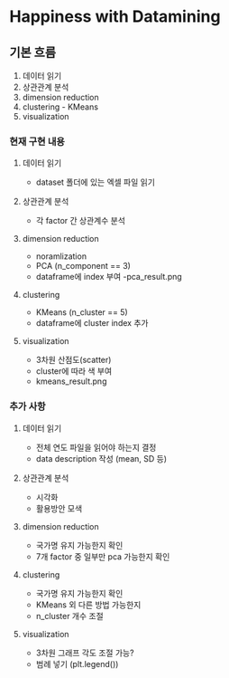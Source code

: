 # Happiness with Datamining

## 기본 흐름

1. 데이터 읽기
2. 상관관계 분석
3. dimension reduction
4. clustering - KMeans
5. visualization

### 현재 구현 내용

1. 데이터 읽기
	- dataset 폴더에 있는 엑셀 파일 읽기

2. 상관관계 분석
	- 각 factor 간 상관계수 분석

3. dimension reduction
	- noramlization
	- PCA (n_component == 3)
	- dataframe에 index 부여
	-pca_result.png

4. clustering
	- KMeans (n_cluster == 5)
	- dataframe에 cluster index 추가

5. visualization
	- 3차원 산점도(scatter)
	- cluster에 따라 색 부여
	- kmeans_result.png

### 추가 사항

1. 데이터 읽기
	- 전체 연도 파일을 읽어야 하는지 결정
	- data description 작성 (mean, SD 등)

2. 상관관계 분석
	- 시각화
	- 활용방안 모색

3. dimension reduction
	- 국가명 유지 가능한지 확인
	- 7개 factor 중 일부만 pca 가능한지 확인

4. clustering
	- 국가명 유지 가능한지 확인
	- KMeans 외 다른 방법 가능한지
	- n_cluster 개수 조절

5. visualization
	- 3차원 그래프 각도 조절 가능?
	- 범례 넣기 (plt.legend())
